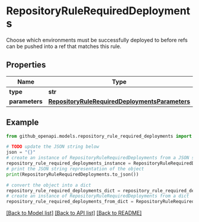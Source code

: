 # RepositoryRuleRequiredDeployments

Choose which environments must be successfully deployed to before refs can be pushed into a ref that matches this rule.

## Properties

Name | Type | Description | Notes
------------ | ------------- | ------------- | -------------
**type** | **str** |  | 
**parameters** | [**RepositoryRuleRequiredDeploymentsParameters**](RepositoryRuleRequiredDeploymentsParameters.md) |  | [optional] 

## Example

```python
from github_openapi.models.repository_rule_required_deployments import RepositoryRuleRequiredDeployments

# TODO update the JSON string below
json = "{}"
# create an instance of RepositoryRuleRequiredDeployments from a JSON string
repository_rule_required_deployments_instance = RepositoryRuleRequiredDeployments.from_json(json)
# print the JSON string representation of the object
print(RepositoryRuleRequiredDeployments.to_json())

# convert the object into a dict
repository_rule_required_deployments_dict = repository_rule_required_deployments_instance.to_dict()
# create an instance of RepositoryRuleRequiredDeployments from a dict
repository_rule_required_deployments_from_dict = RepositoryRuleRequiredDeployments.from_dict(repository_rule_required_deployments_dict)
```
[[Back to Model list]](../README.md#documentation-for-models) [[Back to API list]](../README.md#documentation-for-api-endpoints) [[Back to README]](../README.md)



